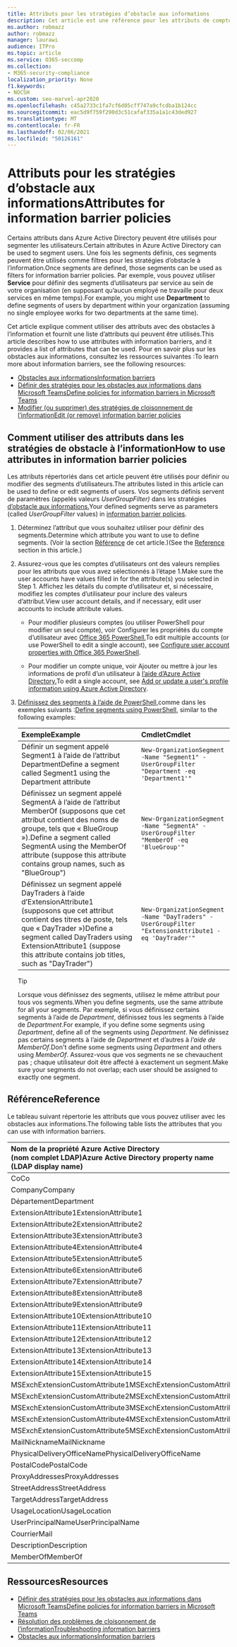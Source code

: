 ```yaml
---
title: Attributs pour les stratégies d’obstacle aux informations
description: Cet article est une référence pour les attributs de compte d’utilisateur Azure Active Directory que vous pouvez utiliser pour définir des segments d’obstacles à l’information.
ms.author: robmazz
author: robmazz
manager: laurawi
audience: ITPro
ms.topic: article
ms.service: O365-seccomp
ms.collection:
- M365-security-compliance
localization_priority: None
f1.keywords:
- NOCSH
ms.custom: seo-marvel-apr2020
ms.openlocfilehash: c45a2733c1fa7cf6d05cff747a9cfcdba1b124cc
ms.sourcegitcommit: eac5d9f759f290d3c51cafaf335a1a1c43ded927
ms.translationtype: MT
ms.contentlocale: fr-FR
ms.lasthandoff: 02/06/2021
ms.locfileid: "50126161"
---
```

# <a name="attributes-for-information-barrier-policies"></a><span data-ttu-id="52df9-103">Attributs pour les stratégies d’obstacle aux informations</span><span class="sxs-lookup"><span data-stu-id="52df9-103">Attributes for information barrier policies</span></span>

<span data-ttu-id="52df9-104">Certains attributs dans Azure Active Directory peuvent être utilisés pour segmenter les utilisateurs.</span><span class="sxs-lookup"><span data-stu-id="52df9-104">Certain attributes in Azure Active Directory can be used to segment users.</span></span> <span data-ttu-id="52df9-105">Une fois les segments définis, ces segments peuvent être utilisés comme filtres pour les stratégies d’obstacle à l’information.</span><span class="sxs-lookup"><span data-stu-id="52df9-105">Once segments are defined, those segments can be used as filters for information barrier policies.</span></span> <span data-ttu-id="52df9-106">Par exemple, vous pouvez utiliser **Service** pour définir des segments d’utilisateurs par service au sein de votre organisation (en supposant qu’aucun employé ne travaille pour deux services en même temps).</span><span class="sxs-lookup"><span data-stu-id="52df9-106">For example, you might use **Department** to define segments of users by department within your organization (assuming no single employee works for two departments at the same time).</span></span>

<span data-ttu-id="52df9-107">Cet article explique comment utiliser des attributs avec des obstacles à l’information et fournit une liste d’attributs qui peuvent être utilisés.</span><span class="sxs-lookup"><span data-stu-id="52df9-107">This article describes how to use attributes with information barriers, and it provides a list of attributes that can be used.</span></span> <span data-ttu-id="52df9-108">Pour en savoir plus sur les obstacles aux informations, consultez les ressources suivantes :</span><span class="sxs-lookup"><span data-stu-id="52df9-108">To learn more about information barriers, see the following resources:</span></span>

- [<span data-ttu-id="52df9-109">Obstacles aux informations</span><span class="sxs-lookup"><span data-stu-id="52df9-109">Information barriers</span></span>](information-barriers.md)
- [<span data-ttu-id="52df9-110">Définir des stratégies pour les obstacles aux informations dans Microsoft Teams</span><span class="sxs-lookup"><span data-stu-id="52df9-110">Define policies for information barriers in Microsoft Teams</span></span>](information-barriers-policies.md)
- [<span data-ttu-id="52df9-111">Modifier (ou supprimer) des stratégies de cloisonnement de l’information</span><span class="sxs-lookup"><span data-stu-id="52df9-111">Edit (or remove) information barrier policies</span></span>](information-barriers-edit-segments-policies.md)

## <a name="how-to-use-attributes-in-information-barrier-policies"></a><span data-ttu-id="52df9-112">Comment utiliser des attributs dans les stratégies de obstacle à l’information</span><span class="sxs-lookup"><span data-stu-id="52df9-112">How to use attributes in information barrier policies</span></span>

<span data-ttu-id="52df9-113">Les attributs répertoriés dans cet article peuvent être utilisés pour définir ou modifier des segments d’utilisateurs.</span><span class="sxs-lookup"><span data-stu-id="52df9-113">The attributes listed in this article can be used to define or edit segments of users.</span></span> <span data-ttu-id="52df9-114">Vos segments définis servent de paramètres (appelés valeurs *UserGroupFilter)* dans les stratégies [d’obstacle aux informations.](information-barriers-policies.md)</span><span class="sxs-lookup"><span data-stu-id="52df9-114">Your defined segments serve as parameters (called *UserGroupFilter* values) in [information barrier policies](information-barriers-policies.md).</span></span>

1. <span data-ttu-id="52df9-115">Déterminez l’attribut que vous souhaitez utiliser pour définir des segments.</span><span class="sxs-lookup"><span data-stu-id="52df9-115">Determine which attribute you want to use to define segments.</span></span> <span data-ttu-id="52df9-116">(Voir la section [Référence](#reference) de cet article.)</span><span class="sxs-lookup"><span data-stu-id="52df9-116">(See the [Reference](#reference) section in this article.)</span></span>

2. <span data-ttu-id="52df9-117">Assurez-vous que les comptes d’utilisateurs ont des valeurs remplies pour les attributs que vous avez sélectionnés à l’étape 1.</span><span class="sxs-lookup"><span data-stu-id="52df9-117">Make sure the user accounts have values filled in for the attribute(s) you selected in Step 1.</span></span> <span data-ttu-id="52df9-118">Affichez les détails du compte d’utilisateur et, si nécessaire, modifiez les comptes d’utilisateur pour inclure des valeurs d’attribut.</span><span class="sxs-lookup"><span data-stu-id="52df9-118">View user account details, and if necessary, edit user accounts to include attribute values.</span></span> 

    - <span data-ttu-id="52df9-119">Pour modifier plusieurs comptes (ou utiliser PowerShell pour modifier un seul compte), voir Configurer les propriétés du compte d’utilisateur avec [Office 365 PowerShell.](/microsoft-365/enterprise/configure-user-account-properties-with-microsoft-365-powershell)</span><span class="sxs-lookup"><span data-stu-id="52df9-119">To edit multiple accounts (or use PowerShell to edit a single account), see [Configure user account properties with Office 365 PowerShell](/microsoft-365/enterprise/configure-user-account-properties-with-microsoft-365-powershell).</span></span>

    - <span data-ttu-id="52df9-120">Pour modifier un compte unique, voir Ajouter ou mettre à jour les informations de profil d’un utilisateur à [l’aide d’Azure Active Directory.](/azure/active-directory/fundamentals/active-directory-users-profile-azure-portal)</span><span class="sxs-lookup"><span data-stu-id="52df9-120">To edit a single account, see [Add or update a user's profile information using Azure Active Directory](/azure/active-directory/fundamentals/active-directory-users-profile-azure-portal).</span></span>

3. <span data-ttu-id="52df9-121">[Définissez des segments à l’aide de PowerShell,](information-barriers-policies.md#define-segments-using-powershell)comme dans les exemples suivants :</span><span class="sxs-lookup"><span data-stu-id="52df9-121">[Define segments using PowerShell](information-barriers-policies.md#define-segments-using-powershell), similar to the following examples:</span></span>

    |<span data-ttu-id="52df9-122">**Exemple**</span><span class="sxs-lookup"><span data-stu-id="52df9-122">**Example**</span></span>|<span data-ttu-id="52df9-123">**Cmdlet**</span><span class="sxs-lookup"><span data-stu-id="52df9-123">**Cmdlet**</span></span>|
    |:----------|:---------|
    | <span data-ttu-id="52df9-124">Définir un segment appelé Segment1 à l’aide de l’attribut Department</span><span class="sxs-lookup"><span data-stu-id="52df9-124">Define a segment called Segment1 using the Department attribute</span></span> | `New-OrganizationSegment -Name "Segment1" -UserGroupFilter "Department -eq 'Department1'"` |
    | <span data-ttu-id="52df9-125">Définissez un segment appelé SegmentA à l’aide de l’attribut MemberOf (supposons que cet attribut contient des noms de groupe, tels que « BlueGroup »).</span><span class="sxs-lookup"><span data-stu-id="52df9-125">Define a segment called SegmentA using the MemberOf attribute (suppose this attribute contains group names, such as "BlueGroup")</span></span> | `New-OrganizationSegment -Name "SegmentA" -UserGroupFilter "MemberOf -eq 'BlueGroup'"` |
    | <span data-ttu-id="52df9-126">Définissez un segment appelé DayTraders à l’aide d’ExtensionAttribute1 (supposons que cet attribut contient des titres de poste, tels que « DayTrader »)</span><span class="sxs-lookup"><span data-stu-id="52df9-126">Define a segment called DayTraders using ExtensionAttribute1 (suppose this attribute contains job titles, such as "DayTrader")</span></span> | `New-OrganizationSegment -Name "DayTraders" -UserGroupFilter "ExtensionAttribute1 -eq 'DayTrader'"` |

    > [!TIP]
    > <span data-ttu-id="52df9-127">Lorsque vous définissez des segments, utilisez le même attribut pour tous vos segments.</span><span class="sxs-lookup"><span data-stu-id="52df9-127">When you define segments, use the same attribute for all your segments.</span></span> <span data-ttu-id="52df9-128">Par exemple, si vous définissez certains segments à l’aide de *Department*, définissez tous les segments à l’aide de *Department*.</span><span class="sxs-lookup"><span data-stu-id="52df9-128">For example, if you define some segments using *Department*, define all of the segments using *Department*.</span></span> <span data-ttu-id="52df9-129">Ne définissez pas certains segments à l’aide de *Department* et d’autres à *l’aide de MemberOf*.</span><span class="sxs-lookup"><span data-stu-id="52df9-129">Don't define some segments using *Department* and others using *MemberOf*.</span></span> <span data-ttu-id="52df9-130">Assurez-vous que vos segments ne se chevauchent pas ; chaque utilisateur doit être affecté à exactement un segment.</span><span class="sxs-lookup"><span data-stu-id="52df9-130">Make sure your segments do not overlap; each user should be assigned to exactly one segment.</span></span>

## <a name="reference"></a><span data-ttu-id="52df9-131">Référence</span><span class="sxs-lookup"><span data-stu-id="52df9-131">Reference</span></span>

<span data-ttu-id="52df9-132">Le tableau suivant répertorie les attributs que vous pouvez utiliser avec les obstacles aux informations.</span><span class="sxs-lookup"><span data-stu-id="52df9-132">The following table lists the attributes that you can use with information barriers.</span></span>

|<span data-ttu-id="52df9-133">**Nom de la propriété Azure Active Directory <br/> (nom complet LDAP)**</span><span class="sxs-lookup"><span data-stu-id="52df9-133">**Azure Active Directory property name<br/>(LDAP display name)**</span></span>|<span data-ttu-id="52df9-134">**Nom de la propriété Exchange**</span><span class="sxs-lookup"><span data-stu-id="52df9-134">**Exchange property name**</span></span>|
|:---------------------------------------------------------------|:-------------------------|
| <span data-ttu-id="52df9-135">Co</span><span class="sxs-lookup"><span data-stu-id="52df9-135">Co</span></span> | <span data-ttu-id="52df9-136">Co</span><span class="sxs-lookup"><span data-stu-id="52df9-136">Co</span></span> |
| <span data-ttu-id="52df9-137">Company</span><span class="sxs-lookup"><span data-stu-id="52df9-137">Company</span></span> | <span data-ttu-id="52df9-138">Company</span><span class="sxs-lookup"><span data-stu-id="52df9-138">Company</span></span> |
| <span data-ttu-id="52df9-139">Département</span><span class="sxs-lookup"><span data-stu-id="52df9-139">Department</span></span> | <span data-ttu-id="52df9-140">Département</span><span class="sxs-lookup"><span data-stu-id="52df9-140">Department</span></span> |
| <span data-ttu-id="52df9-141">ExtensionAttribute1</span><span class="sxs-lookup"><span data-stu-id="52df9-141">ExtensionAttribute1</span></span> | <span data-ttu-id="52df9-142">CustomAttribute1</span><span class="sxs-lookup"><span data-stu-id="52df9-142">CustomAttribute1</span></span> |
| <span data-ttu-id="52df9-143">ExtensionAttribute2</span><span class="sxs-lookup"><span data-stu-id="52df9-143">ExtensionAttribute2</span></span> | <span data-ttu-id="52df9-144">CustomAttribute2</span><span class="sxs-lookup"><span data-stu-id="52df9-144">CustomAttribute2</span></span> |
| <span data-ttu-id="52df9-145">ExtensionAttribute3</span><span class="sxs-lookup"><span data-stu-id="52df9-145">ExtensionAttribute3</span></span> | <span data-ttu-id="52df9-146">CustomAttribute3</span><span class="sxs-lookup"><span data-stu-id="52df9-146">CustomAttribute3</span></span> |
| <span data-ttu-id="52df9-147">ExtensionAttribute4</span><span class="sxs-lookup"><span data-stu-id="52df9-147">ExtensionAttribute4</span></span> | <span data-ttu-id="52df9-148">CustomAttribute4</span><span class="sxs-lookup"><span data-stu-id="52df9-148">CustomAttribute4</span></span> |
| <span data-ttu-id="52df9-149">ExtensionAttribute5</span><span class="sxs-lookup"><span data-stu-id="52df9-149">ExtensionAttribute5</span></span> | <span data-ttu-id="52df9-150">CustomAttribute5</span><span class="sxs-lookup"><span data-stu-id="52df9-150">CustomAttribute5</span></span> |
| <span data-ttu-id="52df9-151">ExtensionAttribute6</span><span class="sxs-lookup"><span data-stu-id="52df9-151">ExtensionAttribute6</span></span> | <span data-ttu-id="52df9-152">CustomAttribute6</span><span class="sxs-lookup"><span data-stu-id="52df9-152">CustomAttribute6</span></span> |
| <span data-ttu-id="52df9-153">ExtensionAttribute7</span><span class="sxs-lookup"><span data-stu-id="52df9-153">ExtensionAttribute7</span></span> | <span data-ttu-id="52df9-154">CustomAttribute7</span><span class="sxs-lookup"><span data-stu-id="52df9-154">CustomAttribute7</span></span> |
| <span data-ttu-id="52df9-155">ExtensionAttribute8</span><span class="sxs-lookup"><span data-stu-id="52df9-155">ExtensionAttribute8</span></span> | <span data-ttu-id="52df9-156">CustomAttribute8</span><span class="sxs-lookup"><span data-stu-id="52df9-156">CustomAttribute8</span></span> |
| <span data-ttu-id="52df9-157">ExtensionAttribute9</span><span class="sxs-lookup"><span data-stu-id="52df9-157">ExtensionAttribute9</span></span> | <span data-ttu-id="52df9-158">CustomAttribute9</span><span class="sxs-lookup"><span data-stu-id="52df9-158">CustomAttribute9</span></span> |
| <span data-ttu-id="52df9-159">ExtensionAttribute10</span><span class="sxs-lookup"><span data-stu-id="52df9-159">ExtensionAttribute10</span></span> | <span data-ttu-id="52df9-160">CustomAttribute10</span><span class="sxs-lookup"><span data-stu-id="52df9-160">CustomAttribute10</span></span> |
| <span data-ttu-id="52df9-161">ExtensionAttribute11</span><span class="sxs-lookup"><span data-stu-id="52df9-161">ExtensionAttribute11</span></span> | <span data-ttu-id="52df9-162">CustomAttribute11</span><span class="sxs-lookup"><span data-stu-id="52df9-162">CustomAttribute11</span></span> |
| <span data-ttu-id="52df9-163">ExtensionAttribute12</span><span class="sxs-lookup"><span data-stu-id="52df9-163">ExtensionAttribute12</span></span> | <span data-ttu-id="52df9-164">CustomAttribute12</span><span class="sxs-lookup"><span data-stu-id="52df9-164">CustomAttribute12</span></span> |
| <span data-ttu-id="52df9-165">ExtensionAttribute13</span><span class="sxs-lookup"><span data-stu-id="52df9-165">ExtensionAttribute13</span></span> | <span data-ttu-id="52df9-166">CustomAttribute13</span><span class="sxs-lookup"><span data-stu-id="52df9-166">CustomAttribute13</span></span> |
| <span data-ttu-id="52df9-167">ExtensionAttribute14</span><span class="sxs-lookup"><span data-stu-id="52df9-167">ExtensionAttribute14</span></span> | <span data-ttu-id="52df9-168">CustomAttribute14</span><span class="sxs-lookup"><span data-stu-id="52df9-168">CustomAttribute14</span></span> |
| <span data-ttu-id="52df9-169">ExtensionAttribute15</span><span class="sxs-lookup"><span data-stu-id="52df9-169">ExtensionAttribute15</span></span> | <span data-ttu-id="52df9-170">CustomAttribute15</span><span class="sxs-lookup"><span data-stu-id="52df9-170">CustomAttribute15</span></span> |
| <span data-ttu-id="52df9-171">MSExchExtensionCustomAttribute1</span><span class="sxs-lookup"><span data-stu-id="52df9-171">MSExchExtensionCustomAttribute1</span></span> | <span data-ttu-id="52df9-172">ExtensionCustomAttribute1</span><span class="sxs-lookup"><span data-stu-id="52df9-172">ExtensionCustomAttribute1</span></span> |
| <span data-ttu-id="52df9-173">MSExchExtensionCustomAttribute2</span><span class="sxs-lookup"><span data-stu-id="52df9-173">MSExchExtensionCustomAttribute2</span></span> | <span data-ttu-id="52df9-174">ExtensionCustomAttribute2</span><span class="sxs-lookup"><span data-stu-id="52df9-174">ExtensionCustomAttribute2</span></span> |
| <span data-ttu-id="52df9-175">MSExchExtensionCustomAttribute3</span><span class="sxs-lookup"><span data-stu-id="52df9-175">MSExchExtensionCustomAttribute3</span></span> | <span data-ttu-id="52df9-176">ExtensionCustomAttribute3</span><span class="sxs-lookup"><span data-stu-id="52df9-176">ExtensionCustomAttribute3</span></span> |
| <span data-ttu-id="52df9-177">MSExchExtensionCustomAttribute4</span><span class="sxs-lookup"><span data-stu-id="52df9-177">MSExchExtensionCustomAttribute4</span></span> | <span data-ttu-id="52df9-178">ExtensionCustomAttribute4</span><span class="sxs-lookup"><span data-stu-id="52df9-178">ExtensionCustomAttribute4</span></span> |
| <span data-ttu-id="52df9-179">MSExchExtensionCustomAttribute5</span><span class="sxs-lookup"><span data-stu-id="52df9-179">MSExchExtensionCustomAttribute5</span></span> | <span data-ttu-id="52df9-180">ExtensionCustomAttribute5</span><span class="sxs-lookup"><span data-stu-id="52df9-180">ExtensionCustomAttribute5</span></span> |
| <span data-ttu-id="52df9-181">MailNickname</span><span class="sxs-lookup"><span data-stu-id="52df9-181">MailNickname</span></span> | <span data-ttu-id="52df9-182">Alias</span><span class="sxs-lookup"><span data-stu-id="52df9-182">Alias</span></span> |
| <span data-ttu-id="52df9-183">PhysicalDeliveryOfficeName</span><span class="sxs-lookup"><span data-stu-id="52df9-183">PhysicalDeliveryOfficeName</span></span> | <span data-ttu-id="52df9-184">Office</span><span class="sxs-lookup"><span data-stu-id="52df9-184">Office</span></span> |
| <span data-ttu-id="52df9-185">PostalCode</span><span class="sxs-lookup"><span data-stu-id="52df9-185">PostalCode</span></span> | <span data-ttu-id="52df9-186">PostalCode</span><span class="sxs-lookup"><span data-stu-id="52df9-186">PostalCode</span></span> |
| <span data-ttu-id="52df9-187">ProxyAddresses</span><span class="sxs-lookup"><span data-stu-id="52df9-187">ProxyAddresses</span></span> | <span data-ttu-id="52df9-188">EmailAddresses</span><span class="sxs-lookup"><span data-stu-id="52df9-188">EmailAddresses</span></span> |
| <span data-ttu-id="52df9-189">StreetAddress</span><span class="sxs-lookup"><span data-stu-id="52df9-189">StreetAddress</span></span> | <span data-ttu-id="52df9-190">StreetAddress</span><span class="sxs-lookup"><span data-stu-id="52df9-190">StreetAddress</span></span> |
| <span data-ttu-id="52df9-191">TargetAddress</span><span class="sxs-lookup"><span data-stu-id="52df9-191">TargetAddress</span></span> | <span data-ttu-id="52df9-192">ExternalEmailAddress</span><span class="sxs-lookup"><span data-stu-id="52df9-192">ExternalEmailAddress</span></span> |
| <span data-ttu-id="52df9-193">UsageLocation</span><span class="sxs-lookup"><span data-stu-id="52df9-193">UsageLocation</span></span> | <span data-ttu-id="52df9-194">UsageLocation</span><span class="sxs-lookup"><span data-stu-id="52df9-194">UsageLocation</span></span> |
| <span data-ttu-id="52df9-195">UserPrincipalName</span><span class="sxs-lookup"><span data-stu-id="52df9-195">UserPrincipalName</span></span> | <span data-ttu-id="52df9-196">UserPrincipalName</span><span class="sxs-lookup"><span data-stu-id="52df9-196">UserPrincipalName</span></span> |
| <span data-ttu-id="52df9-197">Courrier</span><span class="sxs-lookup"><span data-stu-id="52df9-197">Mail</span></span> | <span data-ttu-id="52df9-198">WindowsEmailAddress</span><span class="sxs-lookup"><span data-stu-id="52df9-198">WindowsEmailAddress</span></span> |
| <span data-ttu-id="52df9-199">Description</span><span class="sxs-lookup"><span data-stu-id="52df9-199">Description</span></span> | <span data-ttu-id="52df9-200">Description</span><span class="sxs-lookup"><span data-stu-id="52df9-200">Description</span></span> |
| <span data-ttu-id="52df9-201">MemberOf</span><span class="sxs-lookup"><span data-stu-id="52df9-201">MemberOf</span></span> | <span data-ttu-id="52df9-202">MemberOfGroup</span><span class="sxs-lookup"><span data-stu-id="52df9-202">MemberOfGroup</span></span> |

## <a name="resources"></a><span data-ttu-id="52df9-203">Ressources</span><span class="sxs-lookup"><span data-stu-id="52df9-203">Resources</span></span>

- [<span data-ttu-id="52df9-204">Définir des stratégies pour les obstacles aux informations dans Microsoft Teams</span><span class="sxs-lookup"><span data-stu-id="52df9-204">Define policies for information barriers in Microsoft Teams</span></span>](information-barriers-policies.md)
- [<span data-ttu-id="52df9-205">Résolution des problèmes de cloisonnement de l’information</span><span class="sxs-lookup"><span data-stu-id="52df9-205">Troubleshooting information barriers</span></span>](information-barriers-troubleshooting.md)
- [<span data-ttu-id="52df9-206">Obstacles aux informations</span><span class="sxs-lookup"><span data-stu-id="52df9-206">Information barriers</span></span>](information-barriers.md)
